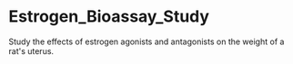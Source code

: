 # Estrogen_Bioassay_Study
Study the effects of estrogen agonists and antagonists on the weight of a rat's uterus.
